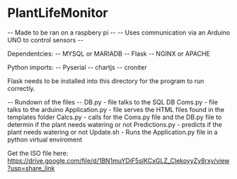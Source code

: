 # PlantLifeMonitor
-- Made to be ran on a raspbery pi --
-- Uses communication via an Arduino UNO to control sensors --

Dependentcies:
-- MYSQL or MARIADB
-- Flask
-- NGINX or APACHE 

Python imports:
-- Pyserial
-- chartjs
-- croniter

Flask needs to be installed into this directory for the program to run correctly.

-- Rundown of the files -- 
DB.py - file talks to the SQL DB
Coms.py - file talks to the arduino
Application.py - file serves the HTML files found in the templates folder
Calcs.py - calls for the Coms.py file and the DB.py file to determin if the plant needs watering or not
Predictions.py - predicts if the plant needs watering or not
Update.sh - Runs the Application.py file in a python virtual enviroment

Get the ISO file here: https://drive.google.com/file/d/1BN1muYDiF5sIKCxGLZ_ClekoyyZy8rxy/view?usp=share_link
